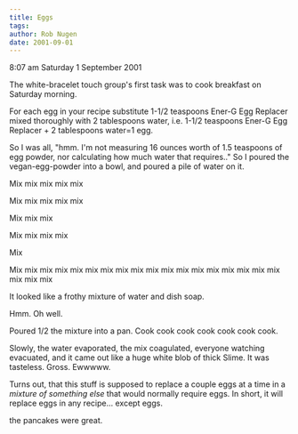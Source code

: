 ```yaml
---
title: Eggs
tags: 
author: Rob Nugen
date: 2001-09-01
---
```


<p class=date>8:07 am Saturday 1 September 2001</p>

<p>The white-bracelet touch group's first task was to cook breakfast on Saturday morning.</p>

<p class=message>For each egg in your recipe substitute 1-1/2 teaspoons Ener-G Egg Replacer mixed thoroughly with 2 tablespoons water, i.e. 1-1/2 teaspoons Ener-G Egg Replacer +  2 tablespoons water=1 egg.</p>

<p>So I was all, "hmm.  I'm not measuring 16 ounces worth of 1.5 teaspoons of egg powder, nor calculating how much water that requires.."  So I poured the vegan-egg-powder into a bowl, and poured a pile of water on it.</p>

<p>Mix mix mix mix mix</p>

<p>Mix mix mix mix mix</p>

<p>Mix mix mix</p>

<p>Mix mix mix mix</p>

<p>Mix</p>

<p>Mix mix mix mix mix mix mix mix mix mix mix mix mix mix mix mix mix mix mix mix mix</p>

<p>It looked like a frothy mixture of water and dish soap.</p>

<p>Hmm.  Oh well.</p>

<p>Poured 1/2 the mixture into a pan.  Cook cook cook cook cook cook cook.</p>

<p>Slowly, the water evaporated, the mix coagulated, everyone watching evacuated, and it came out like a huge white blob of thick Slime.   It was tasteless.  Gross.   Ewwwww.</p>

<p>Turns out, that this stuff is supposed to replace a couple eggs at a time in a <em>mixture of something else</em> that would normally require eggs.  In short, it will replace eggs in any recipe... except eggs.</p>

<p>the pancakes were great.</p>
